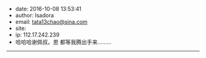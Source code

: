- date: 2016-10-08 13:53:41
- author: Isadora
- email: tata13chao@sina.com
- site: 
- ip: 112.17.242.239
- 哈哈哈谢佩叔。恩 都等我腾出手来………
- - - - - - - - - - - - - - - -
